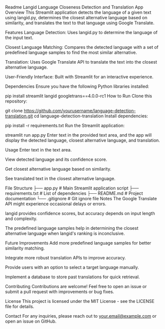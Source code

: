 

Readme Langid
Language Closeness Detection and Translation App
Overview
This Streamlit application detects the language of a given text using langid.py, determines the closest alternative language based on similarity, and translates the text to that language using Google Translate.

Features
Language Detection: Uses langid.py to determine the language of the input text.

Closest Language Matching: Compares the detected language with a set of predefined language samples to find the most similar alternative.

Translation: Uses Google Translate API to translate the text into the closest alternative language.

User-Friendly Interface: Built with Streamlit for an interactive experience.

Dependencies
Ensure you have the following Python libraries installed:

pip install streamlit langid googletrans==4.0.0-rc1
How to Run
Clone this repository:

git clone https://github.com/yourusername/language-detection-translation.git
cd language-detection-translation
Install dependencies:

pip install -r requirements.txt
Run the Streamlit application:

streamlit run app.py
Enter text in the provided text area, and the app will display the detected language, closest alternative language, and translation.

Usage
Enter text in the text area.

View detected language and its confidence score.

Get closest alternative language based on similarity.

See translated text in the closest alternative language.

File Structure
├── app.py                 # Main Streamlit application script
├── requirements.txt       # List of dependencies
├── README.md              # Project documentation
└── .gitignore             # Git ignore file
Notes
The Google Translate API might experience occasional delays or errors.

langid provides confidence scores, but accuracy depends on input length and complexity.

The predefined language samples help in determining the closest alternative language when langid's ranking is inconclusive.

Future Improvements
Add more predefined language samples for better similarity matching.

Integrate more robust translation APIs to improve accuracy.

Provide users with an option to select a target language manually.

Implement a database to store past translations for quick retrieval.

Contributing
Contributions are welcome! Feel free to open an issue or submit a pull request with improvements or bug fixes.

License
This project is licensed under the MIT License - see the LICENSE file for details.

Contact
For any inquiries, please reach out to your.email@example.com or open an issue on GitHub.
